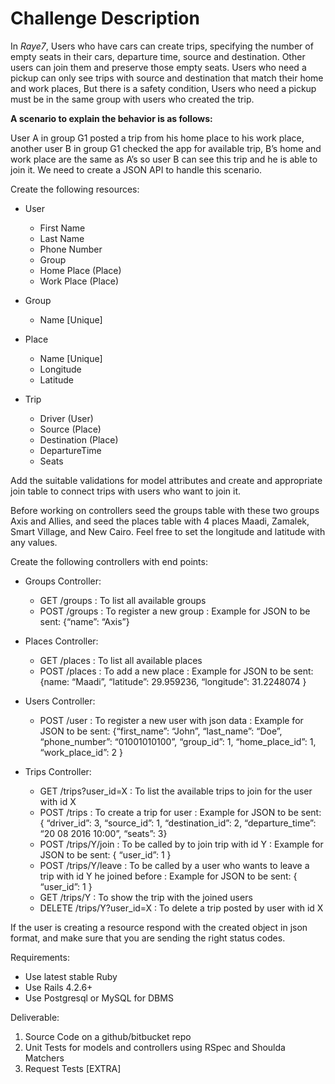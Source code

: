 # Challenge Description

In *Raye7*, Users who have cars can create trips, specifying the number of empty seats in their cars, departure time, source and destination.
Other users can join them and preserve those empty seats.
Users who need a pickup can only see trips with source and destination that match their home and work places,  But there is a safety condition, Users who need a pickup must be in the same group with users who created the trip.

**A scenario to explain the behavior is as follows:**

User A in group G1 posted a trip from his home place to his work place, another user B in group G1 checked the app for available trip, B’s home and work place are the same as A’s so user B can see this trip and he is able to join it.
We need to create a JSON API to handle this scenario.

Create the following resources:

* User
  - First Name
  - Last Name
  - Phone Number
  - Group
  - Home Place (Place)
  - Work Place (Place)

* Group
   - Name [Unique]

* Place
   - Name [Unique]
   - Longitude
   - Latitude

* Trip
   - Driver (User)
   - Source (Place)
   - Destination (Place)
   - DepartureTime
   - Seats

Add the suitable validations for model attributes and create and appropriate join table to connect trips with users who want to join it.

Before working on controllers seed the groups table with these two groups Axis and Allies, and seed the places table with 4 places Maadi, Zamalek, Smart Village, and New Cairo.
Feel free to set the longitude and latitude with any values.

Create the following controllers with end points:

* Groups Controller:
  - GET /groups
    : To list all available groups
  - POST /groups
    : To register a new group
    : Example for JSON to be sent: {“name”: “Axis”}

* Places Controller:
  - GET /places
    : To list all available places
  - POST /places
    : To add a new place
    : Example for JSON to be sent: {name: “Maadi”, “latitude”: 29.959236, “longitude”: 31.2248074 }

* Users Controller:
  - POST /user
    : To register a new user with json data
    : Example for JSON to be sent: {“first_name”: “John”, “last_name”: “Doe”, “phone_number”: “01001010100”, “group_id”: 1, “home_place_id”: 1, “work_place_id”: 2 }

* Trips Controller:
  - GET /trips?user_id=X
    : To list the available trips to join for the user with id X
  - POST /trips
    : To create a trip for user
    : Example for JSON to be sent: { “driver_id”: 3, “source_id”: 1, “destination_id”: 2, “departure_time”: “20 08 2016 10:00”, “seats”: 3}
  - POST /trips/Y/join
    : To be called by to join trip with id Y
    : Example for JSON to be sent: { “user_id”: 1 }
  - POST /trips/Y/leave
    : To be called by a user who wants to leave a trip with id Y he joined before
    : Example for JSON to be sent: { “user_id”: 1 }
  - GET /trips/Y
    : To show the trip with the joined users
  - DELETE /trips/Y?user_id=X
    : To delete a trip posted by user with id X

If the user is creating a resource respond with the created object in json format, and make sure that you are
sending the right status codes.


Requirements:
- Use latest stable Ruby
- Use Rails 4.2.6+
- Use Postgresql or MySQL for DBMS

Deliverable:
1. Source Code on a github/bitbucket repo
2. Unit Tests for models and controllers using RSpec and Shoulda Matchers
3. Request Tests [EXTRA]